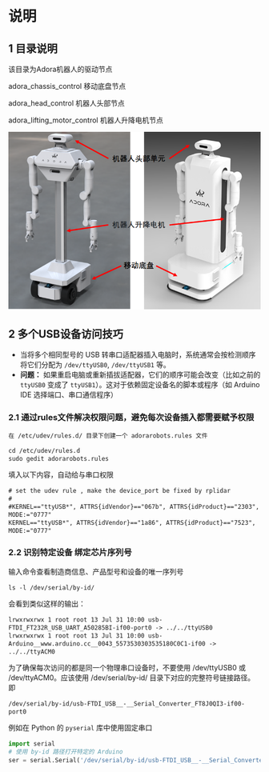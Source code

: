 # 说明

## 1 目录说明

该目录为Adora机器人的驱动节点

adora_chassis_control 移动底盘节点

adora_head_control  机器人头部节点

adora_lifting_motor_control 机器人升降电机节点

<img src="reference/rosnode_fig1.png" alt="rosnode_fig1" style="zoom:75%;" />



## 2 多个USB设备访问技巧

- 当将多个相同型号的 USB 转串口适配器插入电脑时，系统通常会按检测顺序将它们分配为 `/dev/ttyUSB0`, `/dev/ttyUSB1` 等。
- **问题：** 如果重启电脑或重新插拔适配器，它们的顺序可能会改变（比如之前的 `ttyUSB0` 变成了 `ttyUSB1`）。这对于依赖固定设备名的脚本或程序（如 Arduino IDE 选择端口、串口通信程序）

### 2.1 通过rules文件解决权限问题，避免每次设备插入都需要赋予权限

```
在 /etc/udev/rules.d/ 目录下创建一个 adorarobots.rules 文件
```

```
cd /etc/udev/rules.d
sudo gedit adorarobots.rules
```

填入以下内容，自动给与串口权限

```
# set the udev rule , make the device_port be fixed by rplidar
#
#KERNEL=="ttyUSB*", ATTRS{idVendor}=="067b", ATTRS{idProduct}=="2303", MODE:="0777"
KERNEL=="ttyUSB*", ATTRS{idVendor}=="1a86", ATTRS{idProduct}=="7523", MODE:="0777"
```

 

 ### 2.2 **识别特定设备** 绑定芯片序列号

 输入命令查看制造商信息、产品型号和设备的唯一序列号

```shell
ls -l /dev/serial/by-id/
```

会看到类似这样的输出：

```shell
lrwxrwxrwx 1 root root 13 Jul 31 10:00 usb-FTDI_FT232R_USB_UART_A50285BI-if00-port0 -> ../../ttyUSB0
lrwxrwxrwx 1 root root 13 Jul 31 10:00 usb-Arduino__www.arduino.cc__0043_5573530303535180C0C1-if00 -> ../../ttyACM0
```

 为了确保每次访问的都是同一个物理串口设备时，不要使用 /dev/ttyUSB0 或 /dev/ttyACM0。应该使用 /dev/serial/by-id/ 目录下对应的完整符号链接路径。即

```
/dev/serial/by-id/usb-FTDI_USB__-__Serial_Converter_FT8J0QI3-if00-port0
```

 例如在 Python 的 `pyserial` 库中使用固定串口

```python
import serial
# 使用 by-id 路径打开特定的 Arduino
ser = serial.Serial('/dev/serial/by-id/usb-FTDI_USB__-__Serial_Converter_FT8J0QI3-if00-port0', 9600)
```

